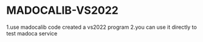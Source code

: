 # MADOCALIB-VS2022
1.use madocalib code created a vs2022 program
2.you can use it directly to test madoca service
